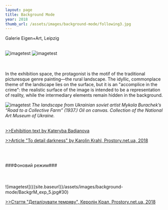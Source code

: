 ```yaml
---
layout: page
title: Background Mode
year: 2018
thumb_url: /assets/images/background-mode/following3.jpg
---
```


<section markdown="1" class="EN">
Galerie Eigen+Art, Leipzig

<br>
<br>

![imagetest]({{site.baseurl}}/assets/images/background-mode/BackgrM_exp_4.jpg#50)
![imagetest]({{site.baseurl}}/assets/images/background-mode/following1.jpg#50)

<br><br>
In the exhibition space, the protagonist is the motif of the traditional picturesque genre painting—the rural landscape. The idyllic, commonplace theme of the landscape lies on the surface, but it is an "accomplice in the crime": the realistic surface of the image is intended to be a representation of reality, while the intermediary elements remain hidden in the background. 


![imagetest]({{site.baseurl}}/assets/images/background-mode/2018invitationcard.jpg)
*The landscape from Ukrainian soviet artist Mykola Burachek’s “Road to a Collective Farm” (1937.) Oil on canvas. Collection of the National Art Museum of Ukraine.* 
<br><br>

[>>Exhibition text by Kateryba Badianova](https://eigen-art.com/en/exhibitions/archive/lada-nakonechna-background/)

[>>Article "To detail darkness" by Karolin Krahl, Prostory.net.ua, 2018](hhttps://prostory.net.ua/en/9-publikatsii/krytyka/335-to-detail-darkness) 



<br><br>
</section>

<section markdown="1" class="UKR">
###Фоновий режим###
<br>
<br>
<br>
<br>
![imagetest]({{site.baseurl}}/assets/images/background-mode/BackgrM_exp_5.jpg#30)

[>>Стаття "Деталізувати темряву", Керолін Крал, Prostory.net.ua, 2018](hhttps://prostory.net.ua/en/9-publikatsii/krytyka/335-to-detail-darkness) 

</section>